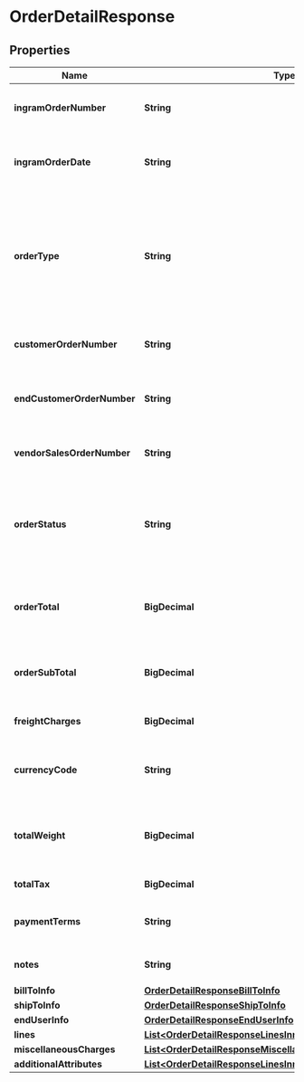 

# OrderDetailResponse


## Properties

| Name | Type | Description | Notes |
|------------ | ------------- | ------------- | -------------|
|**ingramOrderNumber** | **String** | The IngramMicro sales order number. |  [optional] |
|**ingramOrderDate** | **String** | The date and time in UTC format that the order was created. |  [optional] |
|**orderType** | **String** | The order type. One of B &#x3D; Branch Transfer, C &#x3D; COD, D &#x3D; Direct Ship, F &#x3D; Future Order, P &#x3D; Special Order, M &#x3D; Memo, Q &#x3D; Quote, S &#x3D; Sales Order. |  [optional] |
|**customerOrderNumber** | **String** | The reseller&#39;s order number for reference in their system. |  [optional] |
|**endCustomerOrderNumber** | **String** | The end user/customer&#39;s order number for reference in their system. |  [optional] |
|**vendorSalesOrderNumber** | **String** | The vendor&#39;s order number for reference in their system. |  [optional] |
|**orderStatus** | **String** | The header-level status of the order. One of- Shipped, Canceled, Backordered, Processing, On Hold, Delivered. |  [optional] |
|**orderTotal** | **BigDecimal** | The total cost for the order, includes subtotal, freight charges, and tax. |  [optional] |
|**orderSubTotal** | **BigDecimal** | The sub total cost for the order, not including tax and freight. |  [optional] |
|**freightCharges** | **BigDecimal** | The freight charges for the order. |  [optional] |
|**currencyCode** | **String** | The country-specific three digit ISO 4217 currency code for the order. |  [optional] |
|**totalWeight** | **BigDecimal** | The total weight of the order. Pounds in North America, KG in all other countries. |  [optional] |
|**totalTax** | **BigDecimal** | The total tax for the order. |  [optional] |
|**paymentTerms** | **String** | The payment terms of the order. (Ex- Net 30 days). |  [optional] |
|**notes** | **String** | The header-level notes for the order. |  [optional] |
|**billToInfo** | [**OrderDetailResponseBillToInfo**](OrderDetailResponseBillToInfo.md) |  |  [optional] |
|**shipToInfo** | [**OrderDetailResponseShipToInfo**](OrderDetailResponseShipToInfo.md) |  |  [optional] |
|**endUserInfo** | [**OrderDetailResponseEndUserInfo**](OrderDetailResponseEndUserInfo.md) |  |  [optional] |
|**lines** | [**List&lt;OrderDetailResponseLinesInner&gt;**](OrderDetailResponseLinesInner.md) |  |  [optional] |
|**miscellaneousCharges** | [**List&lt;OrderDetailResponseMiscellaneousChargesInner&gt;**](OrderDetailResponseMiscellaneousChargesInner.md) |  |  [optional] |
|**additionalAttributes** | [**List&lt;OrderDetailResponseLinesInnerAdditionalAttributesInner&gt;**](OrderDetailResponseLinesInnerAdditionalAttributesInner.md) |  |  [optional] |



